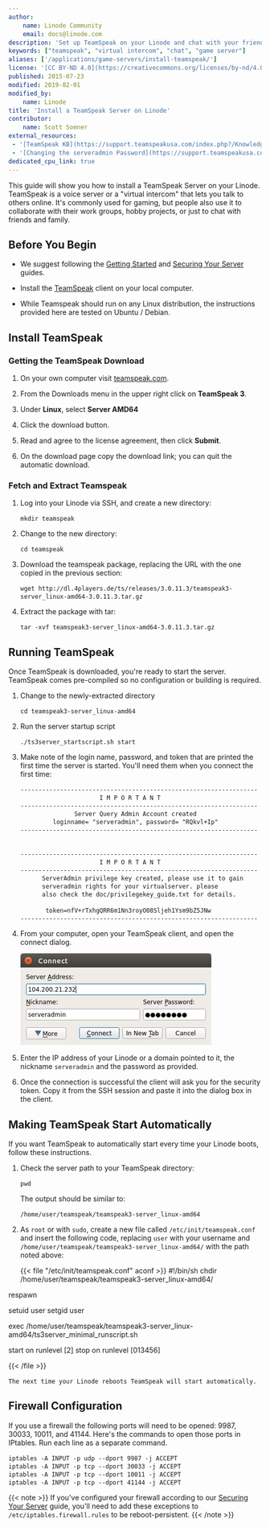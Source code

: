 ```yaml
---
author:
    name: Linode Community
    email: docs@linode.com
description: 'Set up TeamSpeak on your Linode and chat with your friends or coworkers while gaming, working, or otherwise'
keywords: ["teamspeak", "virtual intercom", "chat", "game server"]
aliases: ['/applications/game-servers/install-teamspeak/']
license: '[CC BY-ND 4.0](https://creativecommons.org/licenses/by-nd/4.0)'
published: 2015-07-23
modified: 2019-02-01
modified_by:
    name: Linode
title: 'Install a TeamSpeak Server on Linode'
contributor:
    name: Scott Somner
external_resources:
 - '[TeamSpeak KB](https://support.teamspeakusa.com/index.php?/Knowledgebase/List/Index/10/english)'
 - '[Changing the serveradmin Password](https://support.teamspeakusa.com/index.php?/Knowledgebase/Article/View/326/0/how-do-i-change-or-reset-the-password-of-the-serveradmin-server-query-account)'
dedicated_cpu_link: true
---
```


This guide will show you how to install a TeamSpeak Server on your Linode. TeamSpeak is a voice server or a "virtual intercom" that lets you talk to others online. It's commonly used for gaming, but people also use it to collaborate with their work groups, hobby projects, or just to chat with friends and family.

## Before You Begin

* We suggest following the [Getting Started](/docs/getting-started) and [Securing Your Server](/docs/security/securing-your-server) guides.

* Install the [TeamSpeak](http://www.teamspeak.com/) client on your local computer.

* While Teamspeak should run on any Linux distribution, the instructions provided here are tested on Ubuntu / Debian.

## Install TeamSpeak

### Getting the TeamSpeak Download

1.  On your own computer visit [teamspeak.com](http://www.teamspeak.com/).

2.  From the Downloads menu in the upper right click on **TeamSpeak 3**.

3.  Under **Linux**, select **Server AMD64**

4.  Click the download button.

5.  Read and agree to the license agreement, then click **Submit**.

6.  On the download page copy the download link; you can quit the automatic download.

### Fetch and Extract Teamspeak

1.  Log into your Linode via SSH, and create a new directory:

        mkdir teamspeak

2.  Change to the new directory:

        cd teamspeak

3.  Download the teamspeak package, replacing the URL with the one copied in the previous section:

        wget http://dl.4players.de/ts/releases/3.0.11.3/teamspeak3-server_linux-amd64-3.0.11.3.tar.gz

4.  Extract the package with tar:

        tar -xvf teamspeak3-server_linux-amd64-3.0.11.3.tar.gz


## Running TeamSpeak

Once TeamSpeak is downloaded, you're ready to start the server. TeamSpeak comes pre-compiled so no configuration or building is required.

1.  Change to the newly-extracted directory

        cd teamspeak3-server_linux-amd64

2.  Run the server startup script

        ./ts3server_startscript.sh start

3.  Make note of the login name, password, and token that are printed the first time the server is started. You'll need them when you connect the first time:

        ------------------------------------------------------------------
                              I M P O R T A N T
        ------------------------------------------------------------------
                       Server Query Admin Account created
                 loginname= "serveradmin", password= "RQkvl+Ip"
        ------------------------------------------------------------------


        ------------------------------------------------------------------
                              I M P O R T A N T
        ------------------------------------------------------------------
              ServerAdmin privilege key created, please use it to gain
              serveradmin rights for your virtualserver. please
              also check the doc/privilegekey_guide.txt for details.

               token=nfV+rTxhgQRR6m1Nn3royO08Sljeh1Ysm9bZ5JNw
        ------------------------------------------------------------------

4.  From your computer, open your TeamSpeak client, and open the connect dialog.

    ![The connect dialog box](teamspeak-connect.png)

5.  Enter the IP address of your Linode or a domain pointed to it, the nickname `serveradmin` and the password as provided.

6.  Once the connection is successful the client will ask you for the security token. Copy it from the SSH session and paste it into the dialog box in the client.


## Making TeamSpeak Start Automatically

If you want TeamSpeak to automatically start every time your Linode boots, follow these instructions.

1.  Check the server path to your TeamSpeak directory:

        pwd

    The output should be similar to:

        /home/user/teamspeak/teamspeak3-server_linux-amd64

2.  As `root` or with `sudo`, create a new file called `/etc/init/teamspeak.conf` and insert the following code, replacing `user` with your username and `/home/user/teamspeak/teamspeak3-server_linux-amd64/` with the path noted above:

    {{< file "/etc/init/teamspeak.conf" aconf >}}
#!/bin/sh
chdir /home/user/teamspeak/teamspeak3-server_linux-amd64/

respawn

setuid user
setgid user

exec /home/user/teamspeak/teamspeak3-server_linux-amd64/ts3server_minimal_runscript.sh

start on runlevel [2]
stop on runlevel [013456]

{{< /file >}}


    The next time your Linode reboots TeamSpeak will start automatically.

## Firewall Configuration

If you use a firewall the following ports will need to be opened: 9987, 30033, 10011, and 41144.  Here's the commands to open those ports in IPtables. Run each line as a separate command.

    iptables -A INPUT -p udp --dport 9987 -j ACCEPT
    iptables -A INPUT -p tcp --dport 30033 -j ACCEPT
    iptables -A INPUT -p tcp --dport 10011 -j ACCEPT
    iptables -A INPUT -p tcp --dport 41144 -j ACCEPT

{{< note >}}
If you've configured your firewall according to our [Securing Your Server](/docs/security/securing-your-server/) guide, you'll need to add these exceptions to `/etc/iptables.firewall.rules` to be reboot-persistent.
{{< /note >}}
